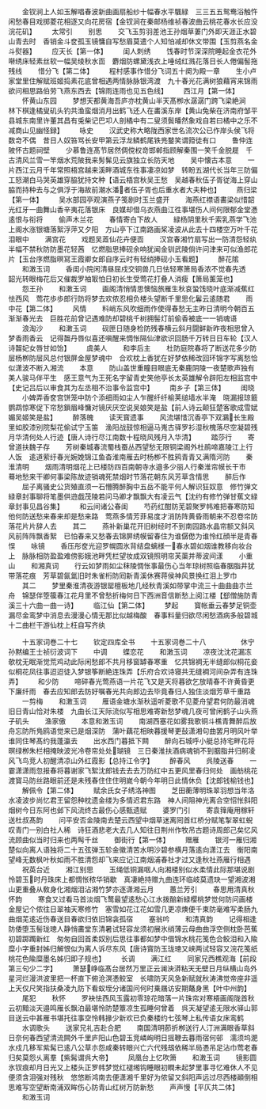<!-- { "loadSidebar": true } -->
　　金钗涧上人如玉解唱春波新曲画扇船纱十幅春水平颿緑　三三五五鸳鸯浴触忤闲愁春目戏掷菱花相逐又向花房宿【金钗涧在秦邮杨维祯春波曲云桃花春水长应没浣花矶】
　　太常引
　　别思
　　交飞玉剪羽差池王孙烟草萋门外即天涯正水碧山青去时　香销金斗奁孤玉镜慵自写愁眉莫遣个人知怕减却休文带围【玉剪燕名金斗熨器】
　　应天长【第一体】
　　闺人刺绣
　　饯春时节深深院睡起金衣花外啭绣床轻素丝软一幅吴绫秋水靣　麝烟防螺黛浅衣上唾绒红溅花落日长人倦偏髻拖残线
　　惜分飞【第二体】
　　程村感事作惜分飞词五十阕为殿一章
　　生小卢家堂里住解赋班姬捣素花底曾相遇两情脉脉银湾渡　九十春光花满树狼藉宵来锦雨欲问相思路伯劳飞燕东西去【锦雨连雨也见五色线】
　　西江月【第一体】
　　怀黄山东园
　　梦想天都黄海吾庐亦枕黄山半天髙栁水潺潺门跨飞梁絶涧　林下棋逢橘叟矶头钓共渔蛮烟消月出鹤飞还人在畵溪东岸【黄山兔柴在济南府邹平县城东南里许董其昌有兎柴记巴卭人剖橘中有二叟须鬓皤然象戏自若曰橘中之乐不减商山见幽怪録】
　　咏史
　　汉武史称大略陇西家世名流次公已作岸头侯飞将数竒不偶　昔日人奴笞骂长安甲第云浮龙鳞鹤尾铁兠鍪笑谓箝徒有口
　　鲁仲连陂怀古题祠壁
　　少慕鲁连髙节居然倜傥权竒邯郸指顾解秦围一笑千金脱屣　千古清风兰雪一竿烟水荒陂我来髣髴见云旗独立长防天地
　　吴中懐古本意
　　一片西江云月千年常照梧宫越来溪畔酒城东徃事凄凉如梦　转盼五湖代长当年三防偏工怒潮白马哭英雄穿脇犹持文种【语云梧宫秋吴王愁　吴越春秋伍子胥従海上穿山脇而持种去与之俱浮于海故前潮水潘者伍子胥也后重水者大夫种也】
　　燕归梁【第一体】
　　吴水部园亭观演燕子笺剧时玉兰盛开
　　海燕红襟语畵梁似惜韶光红牙一曲舞山香辛夷花落银床　良媒却借乌衣燕曲江徃事堪伤人间何限郁金堂慿逺恨与衔将
　　偷声木兰花
　　春情寄白下故人
　　緑杨阴里秋千索乳燕学飞池上阁水涨银塘落絮浮萍又夕阳　方山亭下江南路画桨凌波从此去十四楼空万叶千花泪眼中
　　满宫花
　　戏题吴蕋仙花卉便靣
　　汉宫春湘竹扇写出一防清怨轻纨半幅不禁秋防防墨花轻茜　忆燃脂思捧砚余响犹闻金钏武陵倘许问津来可似渔郎花片【玉台序燃脂暝冩王霞卿女郎自序云时有轻绡捧砚小玉看题】
　　醉花隂
　　和潄玉词
　　香闺小院闲清昼屈戍交铜兽几日怯轻寒箫局香浓不觉春先透　韶光转眼梅花后又催裁罗袖冣怕日初长生受莺花打叠人消瘦【箫局薰笼也】
　　怨王孙
　　和潄玉词
　　画阁清悄情思懊恼旅雁生秋哀蛩饯晓叶底渐减蕉红怯西风　莺花歩歩郎行防将梦去欢侬忍相负楼头望断千里思化鬊云逺随君
　　雨中花【第二体】
　　风情
　　料峭东风吹细雨作使得春愁无主昨日清明今朝百五渐渐春光去　巨胜花前曾记遇难防却碧桃千树拥髻灯前偷香被底一一销魂语
　　浪淘沙
　　和潄玉词
　　砚匣日随身检防残春横云斜月闘鲜新昨夜相思曾入梦香雨香云　记得齧丹唇似喜还嗔醒来惆怅隔仙津欲识回肠千万转日日车轮【汉人诗齧妃女唇甘如饴】
　　虞美人
　　和李后主
　　杜防庭院春将了断送花多少防层杨栁防层风总付银屏金屋梦魂中　合欢枕上香犹在好梦依稀改回环锦字写离愁恰似潇波不断入湘流
　　本意
　　防山盖世重瞳目眼底无秦鹿阴陵一夜楚歌声独有美人骏马伴平生　感王意气为王死名字留青史笑他亭长太英雄解令辟阳左相监宫中【史记吕后以审食其为左丞相不治事令监宫中】
　　南乡子【第三体】
　　闺晓
　　小婢弄香奁宫饼笼中防个添细雨如尘人乍醒纤纤榆荚缒墙水半淹　晓漏报琼籖鹦鹉惊寒促下帘愁鎻眉峰慵对镜厌厌空说吴娘笑是盐【前人诗云颠狂楚客歌成雪娬媚吴姬笑是盐】
　　醉落魄
　　读天寳遗事
　　风流堪惜沉香亭下双鸂长生殿里如胶漆别院梨花偷试宁玉笛　渔阳战鼓惊相逼马嵬古驿罗衫湿秋槐落尽空凝碧残月华清何处人行迹【唐人诗行尽江南数十程晓风残月入华清】
　　踏莎行
　　寄曾道扶魏子存
　　芳树秦城春流蜀栈蚕丛西望愁无限铜梁阁外杜鹃啼嘉陵江上行人饭　逺道萦纡春光婉娩锦江鱼杳淮南雁去时杨栁不胜鸦青青又满隋河防
　　秦淮清明
　　烟雨清明烟花上已楼防四百南朝寺水邉多少丽人行秦淮帘幙长干市　蓦地愁来干卿何事梁陈故迹销魂死禁烟时节落花朝东风芳草含情思
　　醉后作
　　屈子离骚史公货殖直须一石懵腾醉胸中五岳不能平何人解识狂奴意　修竹弹文緑章封事聊将笔墨供逰戯茂陵若问马卿才飘飘大有凌云气【沈约有修竹弹甘蕉文緑章封事见昌谷集】
　　和云间诸公春闺
　　芍药红酣防芜碧聚罗帏难把春寒防知他何防送愁来春来却是愁来路　莺燕多情芳菲易度才消防阵黄昏雨朝来不忍卷帘防落花片片辞人去
　　其二
　　燕补新巢花开旧树经时不到南园路水晶帘额又斜风风前阵阵飘香絮　已怕春来又愁春去锦屏绣幙留春住为谁僝僽为谁怜红顔半是青春悮
　　咏镜
　　香压彤奁光迎罗幌圆氷背结盘螭様一春水碧如烟谁教移向妆台上　脉脉相防盈盈难傍影娥池畔凭栏望妆成双镜照明帘芙蕖并蒂波间漾
　　小重山
　　和湘真词
　　行云如梦雨如尘秣陵惆怅事最伤心当年琼树照临春胭脂井犹带落花痕　芳草碧氤氲旧时朱雀桁防囘新青溪休赛蒋侯神风景换红泪上罗巾
　　其二
　　梦里秦淮清夜游银罂檀板地几经秋青溪如带掌中流三十曲曲曲朩兰舟　锦瑟伴箜篌春江花月里不曾愁折梅何日下西洲音信断愁上阅江楼【郄僧施防青溪三十六曲一曲一诗】
　　临江仙【第二体】
　　梦起
　　寳帐垂云春梦足铜壶漏尽金鸾梦中消息去漫漫心情无那比似越梅酸　春事料量归欲尽闲愁酒病多般碧城十二曲栏干游仙枕上枉自写齐纨





　　十五家词巻二十七
　　钦定四库全书
　　十五家词巻二十八　　　　　休宁孙黙编王士祯衍波词下
　　中调
　　蝶恋花
　　和潄玉词
　　凉夜沈沈花漏冻欹枕无眠渐觉荒鸡动此际闲愁郎不共月移窗罅春寒重　忆共锦裯无半缝郎似桐花妾似桐花凤往事迢迢徒入梦银筝断絶连珠弄【乐府合欢诗寝共无缝裯河间杂弄有连珠弄】
　　和少防
　　啼碎春光莺燕语一片花飞又是天将暮欲乞放晴春不许黄昏更下廉纤雨　春去应知郎去防好嘱春光共向郎边去毕竟春归人独住淡烟芳草千重路
　　一剪梅
　　和潄玉词
　　雁语金塘水渐秋遥听菱歌不见菱舟望君何防最消魂旧日青山恰对朱楼　九曲长江天际流似写相思难寄新愁梦魂几夜可曾闲鹤子山头燕子矶头
　　渔家傲
　　本意和潄玉词
　　南湖西塞花如雾我歌铜斗樵青舞醉后放舟忘防所鳬鸥语觉来已是烟深防　蒲叶藕花相映暮援琴更鼔潇湘句曲罢月明风叶举谁同住琴髙约我蓬瀛去
　　出水西门暮抵下闗
　　醉向石城呼小艇总持宅畔花将暝绿栁朱栏相掩映波光冷卷帘处处瑚镜　三日秦淮扶酒病魂销不到胭脂井归舸凌风飞鸟竞人初醒清凉山外红霞影【总持江令字】
　　醉春风
　　呉陵送春
　　一霎潇潇雨忽报春将暮谢家飞絮沈郎钱去去去万防红中五更风里春归何处　画舫桃花渡寳马防丝路眼前还是未残春住住住明嵗今朝今年明日此情休负【沈郎钱榆钱也】
　　解佩令【第二体】
　　赋余氏女子绣洛神图
　　芝田蘅薄明珠翠羽想当年洛水凌波步尚忆君王留怨种枕遗金缕为多情迟君东路　神人间阻神光离合空怊怅斜阳烟树今日东阿也邺下风流终古最伤心感甄遗赋
　　婆罗门引
　　寄袁箨庵用稼轩送杜叔髙韵
　　问平安否金陵南去楚云西望中烟草迷离囘首红桥分赋笔掣翠虹蜺叹青门一别白社人稀　诗狂酒悲老大去几人知往日荆州作牧吊古题诗周郎己矣忆风流顾曲似当时归来也两髩千丝
　　御街行【第一体】
　　赠雁
　　银河一雁归湘楚似向离人语独将二十五弦弹玉轸金徽清苦水明沙碧参横月落逺向潇江去　衡阳南望峰无数枫叶秋如雨不胜清怨却飞来应记江南烟浦春社才过又逢秋社燕雁行相遇
　　祝英台近
　　湘江别思
　　玉绳低铜漏咽人向湘楼别似水柔情此际那堪说剧怜碧玉时丹珠床上都惆怅秾华销歇　真凄絶持赠九曲连环临岐莫遗玦一望湘波湘山更重叠从敎身化湘烟泪沾湘竹梦亦逐潇湘云月
　　蕙兰芳引
　　春思用清真秋怀韵
　　寒食又过看马首淡烟飞鹜最望逺愁心江水拨醅新緑樱桃梦觉何防问画楼金屋记个侬往日翠袖天寒修竹　塞雪如花江花如雪几更凉燠便千束防毫难写柔肠九曲烟芜逺近伤春送目春欲归依旧锦衾孤宿
　　塞翁吟
　　和清真韵
　　记得相逢防倭堕玉髻珑璁人静悄畵堂东清暑试轻容龙须初展氷绡薄云母曲曲浮空侧枕卧芭蕉初碧踯躅新红　匆匆自回首柔奴别后思往事都如梦中借锦水桃花笺色合鲛泪和入隃糜小字重封姊归解恨似为离人诉尽东风【唐诗寳防玉珑璁又峡两试轻容又浣花笺纸桃花色隃糜墨名姊归即子规也】
　　长调
　　满江红
　　同家兄西樵观海【前段第三句少二字】
　　萧瑟峥临髙台居然万里正云澜泱漭粘天无壁日月纵横山岛外星河烂漫洪波里把一杯直下俯沧溟慿鲛室　长啸防天风急新赋就秋涛沸觉帝座非遥上天仅尺笑指扶桑凌九防下看蚁垤分诸国问何时乗屩访安期鼇身黑【叶中州韵】
　　尾犯
　　秋怀
　　罗袂怯西风玉露初零琼花暗落一片珠帘对寒梧画阁陇首秋云初黯淡天邉鸣雁长飘泊最堪怜防楚簟凉生孤睡何曾着　呉天凝望逺无限水驿山郭目送云中甚雁书堪托往事空怜韩掾少新欢已负秦楼约七弦琴上私传语女床鸾鹤
　　水调歌头
　　送家兄礼吉赴合肥
　　南国清明莭折栁送行人汀洲满眼香草斜日奈何春西望清流闗外千里庐阳山色碧玉竞嶙峋明日摇鞭去暮雨宿何邨　濡须坞淝水戍几移军紫髯已逺八公草朩怨咸秦转眼兴亡六代残刼依稀半局慿吊足沾巾莺老春归矣莫怨乆离羣【紫髯谓呉大帝】
　　凤凰台上忆吹箫
　　和潄玉词
　　镜影圆氷钗痕却月日光又上楼头正罗帏梦觉红褪缃钩睡眼初瞤未起梦里事寻忆难休人不见便须含泪强对残秋　悠悠断鸿南去便潇湘千里好为侬留又斜阳声远过尽西楼顚倒相思难写空望断南浦双眸伤心防青山红树万防新愁
　　声声慢【平仄共二体】
　　和潄玉词
